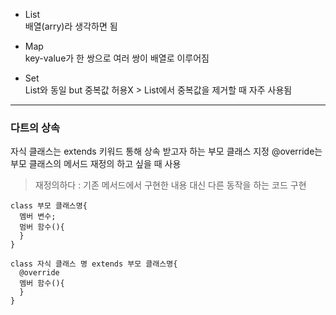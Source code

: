 - List      
배열(arry)라 생각하면 됨

- Map      
key-value가 한 쌍으로 여러 쌍이 배열로 이루어짐


- Set   
List와 동일 but 중복값 허용X > List에서 중복값을 제거할 때 자주 사용됨

---
### 다트의 상속

자식 클래스는 extends 키워드 통해 상속 받고자 하는 부모 클래스 지정
@override는 부모 클래스의 메서드 재정의 하고 싶을 때 사용
> 재정의하다 : 기존 메서드에서 구현한 내용 대신 다른 동작을 하는 코드 구현
```
class 부모 클래스명{
  멤버 변수;
  멈버 함수(){
  }
}

class 자식 클래스 명 extends 부모 클래스명{
  @override
  멤버 함수(){
  }
}
```
